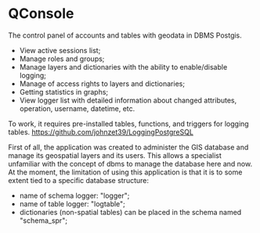 # QConsole
The control panel of accounts and tables with geodata in DBMS Postgis.

- View active sessions list;
- Manage roles and groups;
- Manage layers and dictionaries with the ability to enable/disable logging;
- Manage of access rights to layers and dictionaries;
- Getting statistics in graphs;
- View logger list with detailed information about changed attributes, operation, username, datetime, etc.


To work, it requires pre-installed tables, functions, and triggers for logging tables.
https://github.com/johnzet39/LoggingPostgreSQL

First of all, the application was created to administer the GIS database and manage its geospatial layers and its users.
This allows a specialist unfamiliar with the concept of dbms to manage the database here and now.
At the moment, the limitation of using this application is that it is to some extent tied to a specific database structure:
- name of schema logger: "logger";
- name of table logger: "logtable";
- dictionaries (non-spatial tables) can be placed in the schema named "schema_spr";